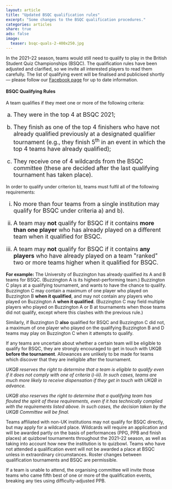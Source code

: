 ```yaml
---
layout: article
title: "Updated BSQC qualification rules"
excerpt: "Some changes to the BSQC qualification procedures."
categories: articles
share: true
ads: false
image:
  teaser: bsqc-quals-2-400x250.jpg
---
```


In the 2021–22 season, teams would still need to qualify to play in the British Student Quiz Championships (BSQC). The qualification rules have been adjusted and clarified, so we invite all interested players to read them carefully. The list of qualifying event will be finalised and publicised shortly — please follow our [Facebook page](https://www.facebook.com/quizbowluk) for up to date information.

#### BSQC Qualifying Rules

A team qualifies if they meet one or more of the following criteria:

<ol type="a">
<li style="font-size: 18px"><p style="font-size: 18px">They were in the top 4 at BSQC 2021;</p></li>
<li style="font-size: 18px"><p style="font-size: 18px">They finish as one of the top 4 finishers who have not already qualified previously at a designated qualifier tournament (e.g., they finish 5<sup>th</sup> in an event in which the top 4 teams have already qualified);</p></li>
<li style="font-size: 18px"><p style="font-size: 18px">They receive one of 4 wildcards from the BSQC committee (these are decided after the last qualifying tournament has taken place).</p></li>
</ol>

In order to qualify under criterion b), teams must fulfil all of the following requirements:
<ol type="i">
<li style="font-size: 18px"><p style="font-size: 18px">No more than four teams from a single institution may qualify for BSQC under criteria a) and b).</p></li>
<li style="font-size: 18px"><p style="font-size: 18px">A team may <span style="font-weight: bold">not</span> qualify for BSQC if it contains <span style="font-weight: bold">more than one player</span> who has already played on a different team when it qualified for BSQC.</p></li>
<li style="font-size: 18px"><p style="font-size: 18px">A team may <span style="font-weight: bold">not</span> qualify for BSQC if it contains <span style="font-weight: bold">any players</span> who have already played on a team "ranked" two or more teams higher when it qualified for BSQC.</p></li>
</ol>

<b>For example:</b> The University of Buzzington has already qualified its A and B teams for BSQC. (Buzzington A is its highest-performing team.) Buzzington C plays at a qualifying tournament, and wants to have the chance to qualify. Buzzington C may contain a maximum of one player who played on Buzzington B <b>when it qualified</b>, and may not contain any players who played on Buzzington A <b>when it qualified</b>. (Buzzington C may field multiple players who played on Buzzington A or B at tournaments when those teams did not qualify, except where this clashes with the previous rule.)

Similarly, if Buzzington D <b>also</b> qualified for BSQC and Buzzington C did not, a maximum of one player who played on the qualifying Buzzington B and D teams may play on Buzzington C when it attempts to qualify.

If any teams are uncertain about whether a certain team will be eligible to qualify for BSQC, they are strongly encouraged to get in touch with UKQB <b>before the tournament</b>. Allowances are unlikely to be made for teams which discover that they are ineligible after the tournament.

<i>UKQB reserves the right to determine that a team is eligible to qualify even if it does not comply with one of criteria i)-iii). In such cases, teams are much more likely to receive dispensation if they get in touch with UKQB in advance.</i>

<i>UKQB also reserves the right to determine that a qualifying team has flouted the spirit of these requirements, even if it has technically complied with the requirements listed above. In such cases, the decision taken by the UKQB Committee will be final.</i>

Teams affiliated with non-UK institutions may not qualify for BSQC directly, but may apply for a wildcard place. Wildcards will require an application and will be awarded partly on the basis of performances (PPG, PPB and finish places) at quizbowl tournaments throughout the 2021–22 season, as well as taking into account how new the institution is to quizbowl. Teams who have not attended a qualification event will not be awarded a place at BSQC unless in extraordinary circumstances. Roster changes between qualification tournaments and BSQC are permissible.

If a team is unable to attend, the organising committee will invite those teams who came fifth best of one or more of the qualification events, breaking any ties using difficulty-adjusted PPB.
